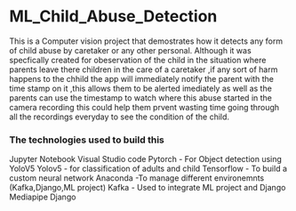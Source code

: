 # ML_Child_Abuse_Detection
This is a Computer vision project that demostrates how it detects any form of child abuse by caretaker or any other personal.
Although it was specfically created for obeservation of the child in the situation where parents leave there children in the care
of a caretaker ,if any sort of harm happens to the chhild the app will immediately notify the parent with the time stamp on it ,this allows
them to be alerted imediately as well as the parents can use the timestamp to watch where this abuse started in the camera recording this could help them prvent
wasting time going through all the recordings everyday to see the condition of the child.

### The technologies used to build this
Jupyter Notebook 
Visual Studio code 
Pytorch - For Object detection using YoloV5
Yolov5 - for classification of adults and child
Tensorflow - To build a custom neural network
Anaconda -To manage different environemnts (Kafka,Django,ML project)
Kafka - Used to integrate ML project and Django 
Mediapipe
Django

